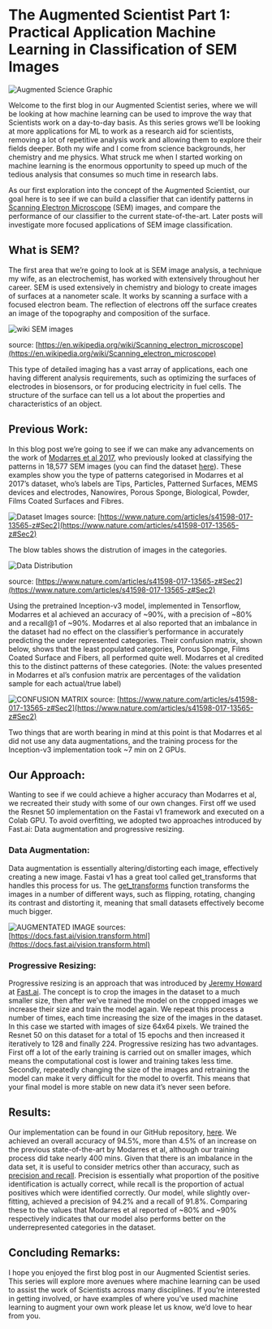 # The Augmented Scientist Part 1: Practical Application Machine Learning in Classification of SEM Images

![Augmented Science Graphic](images/AugSci.jpg)

Welcome to the first blog in our Augmented Scientist series, where we will be looking at how machine learning can be used to improve the way that Scientists work on a day-to-day basis. As this series grows we’ll be looking at more applications for ML to work as a research aid for scientists, removing a lot of repetitive analysis work and allowing them to explore their fields deeper. Both my wife and I come from science backgrounds, her chemistry and me physics. What struck me when I started working on machine learning is the enormous opportunity to speed up much of the tedious analysis that consumes so much time in research labs.

As our first exploration into the concept of the Augmented Scientist, our goal here is to see if we can build a classifier that can identify patterns in [Scanning Electron Microscope](https://en.wikipedia.org/wiki/Scanning_electron_microscope) (SEM) images, and compare the performance of our classifier to the current state-of-the-art. Later posts will investigate more focused applications of SEM image classification.

## What is SEM?
The first area that we’re going to look at is SEM image analysis, a technique my wife, as an electrochemist, has worked with extensively throughout her career. SEM is used extensively in chemistry and biology to create images of surfaces at a nanometer scale. It works by scanning a surface with a focused electron beam. The reflection of electrons off the surface creates an image of the topography and composition of the surface.

![wiki SEM images](images/SEM_images_2.PNG) 

source: [https://en.wikipedia.org/wiki/Scanning_electron_microscope](https://en.wikipedia.org/wiki/Scanning_electron_microscope)

This type of detailed imaging has a vast array of applications, each one having different analysis requirements, such as optimizing the surfaces of electrodes in biosensors, or for producing electricity in fuel cells. The structure of the surface can tell us a lot about the properties and characteristics of an object.

## Previous Work:
In this blog post we’re going to see if we can make any advancements on the work of [Modarres et al 2017](https://www.nature.com/articles/s41598-017-13565-z#Sec2), who previously looked at classifying the patterns in 18,577 SEM images (you can find the dataset [here](https://b2share.eudat.eu/records/19cc2afd23e34b92b36a1dfd0113a89f)). These examples show you the type of patterns categorised in Modarres et al 2017’s dataset, who’s labels are Tips, Particles, Patterned Surfaces, MEMS devices and electrodes, Nanowires, Porous Sponge, Biological, Powder, Films Coated Surfaces and  Fibres.

![Dataset Images](images/dataset.PNG) 
source: [https://www.nature.com/articles/s41598-017-13565-z#Sec2](https://www.nature.com/articles/s41598-017-13565-z#Sec2)

The blow tables shows the distrution of images in the categories.

![Data Distribution](images/SEM_dataset_distribution.PNG) 

source: [https://www.nature.com/articles/s41598-017-13565-z#Sec2](https://www.nature.com/articles/s41598-017-13565-z#Sec2)

Using the pretrained Inception-v3 model, implemented in Tensorflow, Modarres et al achieved an accuracy of ~90%, with a precision of ~80% and a recall@1 of ~90%. Modarres et al also reported that an imbalance in the dataset had no effect on the classifier’s performance in accurately predicting the under represented categories. Their confusion matrix, shown below, shows that the least populated categories, Porous Sponge, Films Coated Surface and Fibers, all performed quite well. Modarres et al credited this to the distinct patterns of these categories. (Note: the values presented in Modarres et al’s confusion matrix are percentages of the validation sample for each actual/true label)

![CONFUSION MATRIX](images/original_SEM_confusion_matrix.PNG)
source: [https://www.nature.com/articles/s41598-017-13565-z#Sec2](https://www.nature.com/articles/s41598-017-13565-z#Sec2)

Two things that are worth bearing in mind at this point is that Modarres et al did not use any data augmentations, and the training process for the Inception-v3 implementation took ~7 min on 2 GPUs.

## Our Approach:
Wanting to see if we could achieve a higher accuracy than Modarres et al, we recreated their study with some of our own changes. First off we used the Resnet 50 implementation on the Fastai v1 framework and executed on a Colab GPU. To avoid overfitting, we adopted two approaches introduced by Fast.ai: Data augmentation and progressive resizing.

### Data Augmentation:
Data augmentation is essentially altering/distorting each image, effectively creating a new image. Fastai v1 has a great tool called get_transforms that handles this process for us. The [get_transforms](https://docs.fast.ai/vision.transform.html) function transforms the images in a number of different ways, such as flipping, rotating, changing its contrast and distorting it, meaning that small datasets effectively become much bigger.

![AUGMENTATED IMAGE](images/augmented_image.PNG)
sources: [https://docs.fast.ai/vision.transform.html](https://docs.fast.ai/vision.transform.html)

### Progressive Resizing:
Progressive resizing is an approach that was introduced by [Jeremy Howard](https://twitter.com/jeremyphoward) at [Fast.ai](https://www.fast.ai/). The concept is to crop the images in the dataset to a much smaller size, then after we’ve trained the model on the cropped images we increase their size and train the model again. We repeat this process a number of times, each time increasing the size of the images in the dataset. In this case we started with images of size 64x64 pixels. We trained the Resnet 50 on this dataset for a total of 15 epochs and then increased it iteratively to 128 and finally 224. Progressive resizing has two advantages. First off a lot of the early training is carried out on smaller images, which means the computational cost is lower and training takes less time. Secondly, repeatedly changing the size of the images and retraining the model can make it very difficult for the model to overfit. This means that your final model is more stable on new data it’s never seen before.

## Results:
Our implementation can be found in our GitHub repository, [here](https://github.com/skellig-ai/ikeaney.github.io/blob/master/SEM_Classification_ResNet50.ipynb). We achieved an overall accuracy of 94.5%, more than 4.5% of an increase on the previous state-of-the-art by Modarres et al, although our training process did take nearly 400 mins. Given that there is an imbalance in the data set, it is useful to consider metrics other than accuracy, such as [precision and recall](https://developers.google.com/machine-learning/crash-course/classification/precision-and-recall). Precision is essentially what proportion of the positive identification is actually correct, while recall is the proportion of actual positives which were identified correctly. Our model, while slightly over-fitting, achieved a precision of 94.2% and a recall of 91.8%. Comparing these to the values that Modarres et al reported of ~80% and ~90% respectively indicates that our model also performs better on the underrepresented categories in the dataset.

## Concluding Remarks:
I hope you enjoyed the first blog post in our Augmented Scientist series. This series will explore more avenues where machine learning can be used to assist the work of Scientists across many disciplines. If you’re interested in getting involved, or have examples of where you’ve used machine learning to augment your own work please let us know, we’d love to hear from you.


